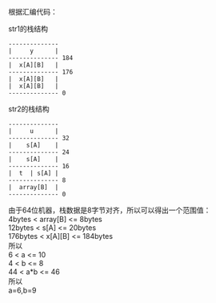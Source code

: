 根据汇编代码：

str1的栈结构
```
--------------
|     y      |
-------------- 184
|  x[A][B]   |
-------------- 176
|  x[A][B]   |
|  x[A][B]   |
-------------- 0
```

str2的栈结构
```
--------------
|     u      |
-------------- 32
|    s[A]    |
-------------- 24
|    s[A]    |
-------------- 16
|  t  | s[A] |
-------------- 8
|  array[B]  |
-------------- 0
```


由于64位机器，栈数据是8字节对齐，所以可以得出一个范围值：<br>
4bytes < array[B] <= 8bytes<br>
12bytes < s[A] <= 20bytes<br>
176bytes < x[A][B] <= 184bytes<br>
所以<br>
6 < a <= 10<br>
4 < b <= 8<br>
44 < a*b <= 46<br>
所以<br>
a=6,b=9<br>